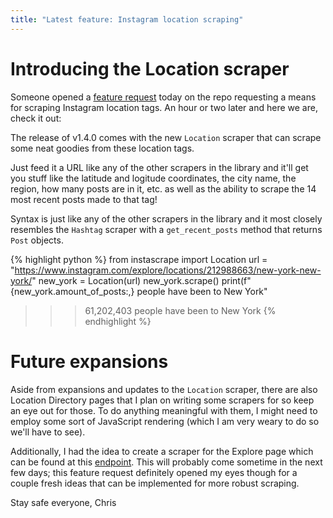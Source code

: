 ```yaml
---
title: "Latest feature: Instagram location scraping"
---
```


# Introducing the Location scraper

Someone opened a [feature request](https://github.com/chris-greening/instascrape/issues/49) today on the repo requesting a means for scraping Instagram location tags. 
An hour or two later and here we are, check it out:

The release of v1.4.0 comes with the new `Location` scraper that can scrape some neat goodies from these location tags. 

Just feed it a URL like any of the other scrapers in the library and it'll get you stuff like the latitude and logitude coordinates, the city name, the region, how many posts are in it, etc. as well as the ability to scrape the 14 most recent posts made to that tag! 

Syntax is just like any of the other scrapers in the library and it most closely resembles the `Hashtag` scraper with a `get_recent_posts` method that returns `Post` objects. 

{% highlight python %}
from instascrape import Location 
url = "https://www.instagram.com/explore/locations/212988663/new-york-new-york/"
new_york = Location(url)
new_york.scrape()
print(f"{new_york.amount_of_posts:,} people have been to New York"
>>> 61,202,403 people have been to New York
{% endhighlight %}

# Future expansions

Aside from expansions and updates to the `Location` scraper, there are also Location Directory pages that I plan on writing some scrapers for so keep an eye out for those. To do anything meaningful with them, I might need to employ some sort of JavaScript rendering (which I am very weary to do so we'll have to see).

Additionally, I had the idea to create a scraper for the Explore page which can be found at this [endpoint](https://www.instagram.com/explore/). This will probably come sometime in the next few days; this feature request definitely opened my eyes though for a couple fresh ideas that can be implemented for more robust scraping.

Stay safe everyone,
Chris